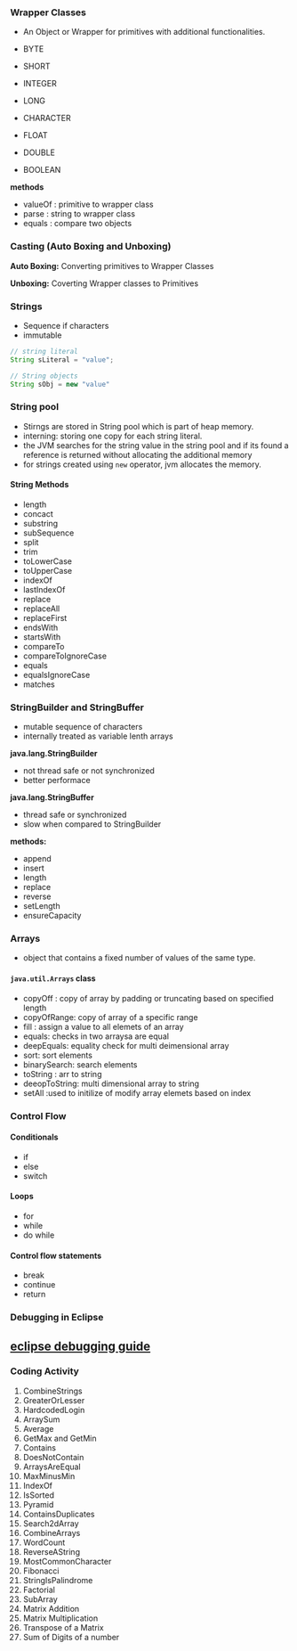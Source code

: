 ### Wrapper Classes

- An Object or Wrapper for primitives with additional functionalities.

- BYTE
- SHORT
- INTEGER
- LONG
- CHARACTER
- FLOAT
- DOUBLE
- BOOLEAN

**methods**

- valueOf : primitive to wrapper class
- parse : string to wrapper class
- equals : compare two objects

### Casting (Auto Boxing and Unboxing)

**Auto Boxing:** Converting primitives to Wrapper Classes

**Unboxing:** Coverting Wrapper classes to Primitives

### Strings

- Sequence if characters
- immutable

```java
// string literal
String sLiteral = "value";

// String objects
String sObj = new "value"

```
### String pool

- Stirngs are stored in String pool which is part of heap memory.
- interning: storing one copy for each string literal.
- the JVM searches for the string value in the string pool and if its found a reference is returned without allocating the additional memory
- for strings created using `new` operator, jvm allocates the memory.

#### String Methods

- length
- concact
- substring
- subSequence
- split
- trim
- toLowerCase
- toUpperCase
- indexOf
- lastIndexOf
- replace
- replaceAll
- replaceFirst
- endsWith
- startsWith
- compareTo
- compareToIgnoreCase
- equals
- equalsIgnoreCase
- matches


### StringBuilder and StringBuffer

- mutable sequence of characters
- internally treated as variable lenth arrays


**java.lang.StringBuilder**
- not thread safe or not synchronized
- better performace


**java.lang.StringBuffer** 
- thread safe or synchronized
- slow when compared to StringBuilder

**methods:**

- append
- insert
- length
- replace
- reverse
- setLength
- ensureCapacity


### Arrays

- object that contains a fixed number of values of the same type.

#### `java.util.Arrays` class

- copyOff : copy of array by padding or truncating based on specified length
- copyOfRange: copy of array of a specific range
- fill : assign a value to all elemets of an array
- equals: checks in two arraysa are equal
- deepEquals: equality check for multi deimensional array
- sort: sort elements
- binarySearch: search elements
- toString : arr to string
- deeopToString: multi dimensional array to string
- setAll :used to initilize of modify array elemets based on index

### Control Flow

#### Conditionals

- if
- else
- switch

#### Loops

- for 
- while
- do while


#### Control flow statements  

- break
- continue
- return

### Debugging in Eclipse

[eclipse debugging guide](https://www.eclipse.org/community/eclipse_newsletter/2017/june/article1.php)
----

### Coding Activity

1. CombineStrings
2. GreaterOrLesser
3. HardcodedLogin
4. ArraySum
5. Average
6. GetMax and GetMin
7. Contains
8. DoesNotContain
9. ArraysAreEqual
10. MaxMinusMin
11. IndexOf
12. IsSorted
13. Pyramid
14. ContainsDuplicates
15. Search2dArray
16. CombineArrays
17. WordCount
18. ReverseAString
19. MostCommonCharacter
20. Fibonacci
21. StringIsPalindrome
22. Factorial
23. SubArray
24. Matrix Addition
25. Matrix Multiplication
26. Transpose of a Matrix
27. Sum of Digits of a number